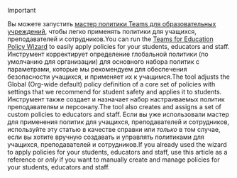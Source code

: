> [!IMPORTANT]
> <span data-ttu-id="1d5e2-101">Вы можете запустить [мастер политики Teams для образовательных учреждений](../easy-policy-setup-edu.md), чтобы легко применять политики для учащихся, преподавателей и сотрудников.</span><span class="sxs-lookup"><span data-stu-id="1d5e2-101">You can run the [Teams for Education Policy Wizard](../easy-policy-setup-edu.md) to easily apply policies for your students, educators and staff.</span></span> <span data-ttu-id="1d5e2-102">Инструмент корректирует определение глобальной политики (по умолчанию для организации) для основного набора политик с параметрами, которые мы рекомендуем для обеспечения безопасности учащихся, и применяет их к учащимся.</span><span class="sxs-lookup"><span data-stu-id="1d5e2-102">The tool adjusts the Global (Org-wide default) policy definition of a core set of policies with settings that we recommend for student safety and applies it to students.</span></span> <span data-ttu-id="1d5e2-103">Инструмент также создает и назначает набор настраиваемых политик преподавателям и персоналу.</span><span class="sxs-lookup"><span data-stu-id="1d5e2-103">The tool also creates and assigns a set of custom policies to educators and staff.</span></span> <span data-ttu-id="1d5e2-104">Если вы уже использовали мастер для применения политик для учащихся, преподавателей и сотрудников, используйте эту статью в качестве справки или *только* в том случае, если вы хотите вручную создавать и управлять политиками для учащихся, преподавателей и сотрудников.</span><span class="sxs-lookup"><span data-stu-id="1d5e2-104">If you already used the wizard to apply policies for your students, educators and staff, use this article as a reference or *only* if you want to manually create and manage policies for your students, educators and staff.</span></span>
